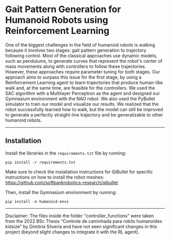 # Gait Pattern Generation for Humanoid Robots using Reinforcement Learning

One of the biggest challenges in the field of humanoid robots is walking because it involves two stages: gait pattern generation to trajectory following control. Most of the classical approaches use dynamic models, such as pendulums, to generate curves that represent the robot's center of mass movements along with controllers to follow these trajectories. However, these approaches require parameter tuning for both stages. Our approach aims to surpass this issue for the first stage, by using a Reinforcement Learning agent to learn trajectories that produce human-like walk and, at the same time, are feasible for the controllers. We used the SAC algorithm with a Multilayer Perceptron as the agent and designed our Gymnasium environment with the NAO robot. We also used the PyBullet simulator to train our model and visualize our results. We realized that the robot successfully learned how to walk, but the model can still be improved to generate a perfectly straight-line trajectory and be generalizable to other humanoid robots.

---
## Installation

Install the libraries in the `requirements.txt` file by running:

```
pip install -r requirements.txt
```

Make sure to check the installation instructions for QiBullet for specific instructions on how to install the robot meshes: https://github.com/softbankrobotics-research/qibullet

Then, install the Gymnasium environment by running:

```
pip install -e humanoid-envs
```

---

Disclaimer: The files inside the folder "controller_functions" were taken from the 2022 BSc Thesis “Controle de caminhada para robôs humanoides kidsize” by Dimitria Silveria and have not seen significant changes in this project (beyond slight changes to integrate it with the RL agent).
